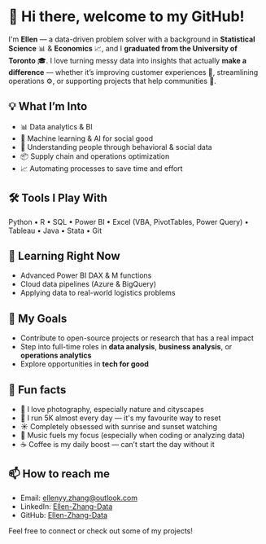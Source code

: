 # 👋 Hi there, welcome to my GitHub!

<!--
**Ellen-Zhang-Data/Ellen-Zhang-Data** is a ✨ _special_ ✨ repository because its `README.md` (this file) appears on your GitHub profile.

Here are some ideas to get you started:

- 🔭 I’m currently working on ...
- 🌱 I’m currently learning ...
- 👯 I’m looking to collaborate on ...
- 🤔 I’m looking for help with ...
- 💬 Ask me about ...
- 📫 How to reach me: ...
- 😄 Pronouns: ...
- ⚡ Fun fact: ...
-->

I'm **Ellen** — a data-driven problem solver with a background in **Statistical Science** 📊 & **Economics** 📈, and I **graduated from the University of Toronto** 🎓. I love turning messy data into insights that actually **make a difference** — whether it’s improving customer experiences 💬, streamlining operations ⚙️, or supporting projects that help communities 🌱.

## 💡 What I’m Into
- 📊 Data analytics & BI  
- 🤖 Machine learning & AI for social good  
- 🧠 Understanding people through behavioral & social data  
- 📦 Supply chain and operations optimization  
- 📈 Automating processes to save time and effort  

## 🛠 Tools I Play With
Python • R • SQL • Power BI • Excel (VBA, PivotTables, Power Query) • Tableau • Java • Stata • Git  

## 🌱 Learning Right Now
- Advanced Power BI DAX & M functions  
- Cloud data pipelines (Azure & BigQuery)  
- Applying data to real-world logistics problems  

## 🎯 My Goals
- Contribute to open-source projects or research that has a real impact  
- Step into full-time roles in **data analysis**, **business analysis**, or **operations analytics**  
- Explore opportunities in **tech for good**  

## 🌟 Fun facts
- 📸 I love photography, especially nature and cityscapes  
- 🏃 I run 5K almost every day — it's my favourite way to reset  
- ☀️ Completely obsessed with sunrise and sunset watching  
- 🎵 Music fuels my focus (especially when coding or analyzing data)  
- ☕ Coffee is my daily boost — can’t start the day without it  

## 📫 How to reach me
- Email: ellenyy.zhang@outlook.com  
- LinkedIn: [Ellen-Zhang-Data](https://www.linkedin.com/in/ellen-zhang-data)  
- GitHub: [Ellen-Zhang-Data](https://github.com/Ellen-Zhang-Data)

Feel free to connect or check out some of my projects!
